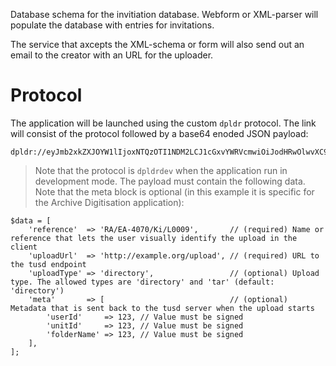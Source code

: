 
Database schema for the invitiation database.
Webform or XML-parser will populate the database with entries for invitations.

The service that axcepts the XML-schema or form will also send out an email to the creator with an URL for the uploader.


# Protocol
The application will be launched using the custom `dpldr` protocol. The link will consist of the protocol followed by a base64 enoded JSON payload:
```
dpldr://eyJmb2xkZXJOYW1lIjoxNTQzOTI1NDM2LCJ1cGxvYWRVcmwiOiJodHRwOlwvXC9leGFtcGxlLm9yZ1wvdXBsb2FkIiwibWV0YSI6eyJ1c2VySWQiOjEyMywidW5pdElkIjoxMjMsImZvbGRlck5hbWUiOjE1NDM5MjU0MzZ9fQ==
```
> Note that the protocol is `dpldrdev` when the application run in development mode.
The payload must contain the following data. Note that the meta block is optional (in this example it is specific for the Archive Digitisation application):
```
$data = [
	'reference'  => 'RA/EA-4070/Ki/L0009',       // (required) Name or reference that lets the user visually identify the upload in the client
	'uploadUrl'  => 'http://example.org/upload', // (required) URL to the tusd endpoint
	'uploadType' => 'directory',                 // (optional) Upload type. The allowed types are 'directory' and 'tar' (default: 'directory')
	'meta'       => [                            // (optional) Metadata that is sent back to the tusd server when the upload starts
		'userId'     => 123, // Value must be signed
		'unitId'     => 123, // Value must be signed
		'folderName' => 123, // Value must be signed
	],
];
```


